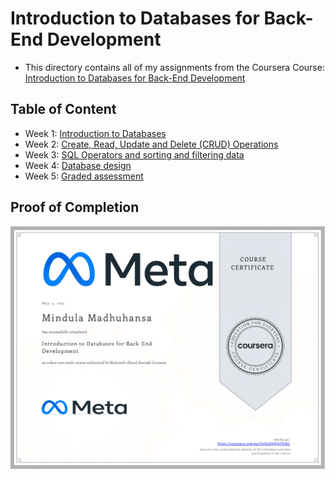 # Introduction to Databases for Back-End Development
-   This directory contains all of my assignments from the Coursera Course:  [Introduction to Databases for Back-End Development](https://www.coursera.org/learn/intro-to-databases-back-end-development?specialization=meta-back-end-developer)

## Table of Content

-   Week 1:  [Introduction to Databases](https://github.com/mindula-madhuhansa/Meta-Back-End-Developer-Professional-Certificate/tree/main/Introduction%20to%20Databases%20for%20Back-End%20Development/Week%201)
-   Week 2:  [Create, Read, Update and Delete (CRUD) Operations](https://github.com/mindula-madhuhansa/Meta-Back-End-Developer-Professional-Certificate/tree/main/Introduction%20to%20Databases%20for%20Back-End%20Development/Week%202)
-   Week 3:  [SQL Operators and sorting and filtering data](https://github.com/mindula-madhuhansa/Meta-Back-End-Developer-Professional-Certificate/tree/main/Introduction%20to%20Databases%20for%20Back-End%20Development/Week%203)
-   Week 4:  [Database design](https://github.com/mindula-madhuhansa/Meta-Back-End-Developer-Professional-Certificate/tree/main/Introduction%20to%20Databases%20for%20Back-End%20Development/Week%204)
-   Week 5:  [Graded assessment](https://github.com/mindula-madhuhansa/Meta-Back-End-Developer-Professional-Certificate/tree/main/Introduction%20to%20Databases%20for%20Back-End%20Development/Week%205)

## Proof of Completion
![certificate of introduction to databases for back-end developmen](https://github.com/mindula-madhuhansa/Meta-Back-End-Developer-Professional-Certificate/blob/main/Introduction%20to%20Databases%20for%20Back-End%20Development/Coursera%20E2QQ5JV7VV6L.png)
